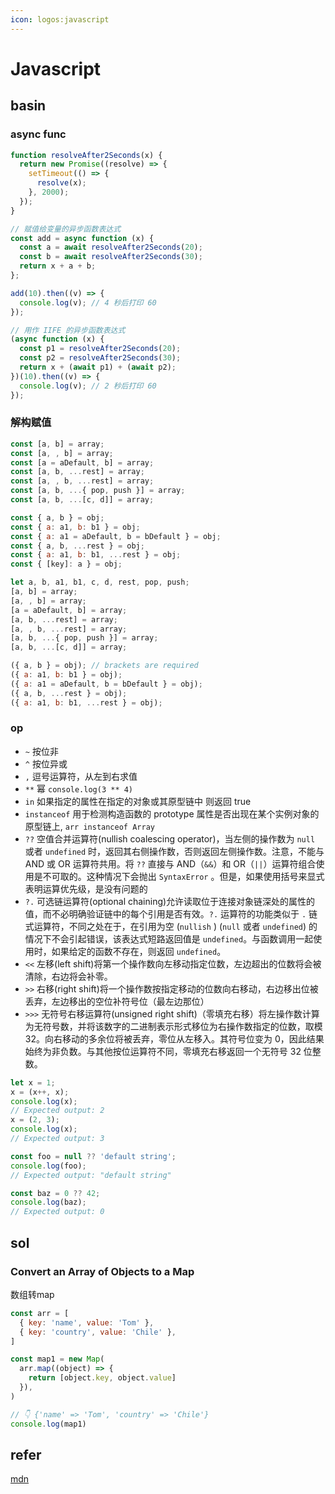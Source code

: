 ```yaml
---
icon: logos:javascript
---
```


# Javascript

## basin

### async func

```js
function resolveAfter2Seconds(x) {
  return new Promise((resolve) => {
    setTimeout(() => {
      resolve(x);
    }, 2000);
  });
}

// 赋值给变量的异步函数表达式
const add = async function (x) {
  const a = await resolveAfter2Seconds(20);
  const b = await resolveAfter2Seconds(30);
  return x + a + b;
};

add(10).then((v) => {
  console.log(v); // 4 秒后打印 60
});

// 用作 IIFE 的异步函数表达式
(async function (x) {
  const p1 = resolveAfter2Seconds(20);
  const p2 = resolveAfter2Seconds(30);
  return x + (await p1) + (await p2);
})(10).then((v) => {
  console.log(v); // 2 秒后打印 60
});
```

### 解构赋值

```js
const [a, b] = array;
const [a, , b] = array;
const [a = aDefault, b] = array;
const [a, b, ...rest] = array;
const [a, , b, ...rest] = array;
const [a, b, ...{ pop, push }] = array;
const [a, b, ...[c, d]] = array;

const { a, b } = obj;
const { a: a1, b: b1 } = obj;
const { a: a1 = aDefault, b = bDefault } = obj;
const { a, b, ...rest } = obj;
const { a: a1, b: b1, ...rest } = obj;
const { [key]: a } = obj;

let a, b, a1, b1, c, d, rest, pop, push;
[a, b] = array;
[a, , b] = array;
[a = aDefault, b] = array;
[a, b, ...rest] = array;
[a, , b, ...rest] = array;
[a, b, ...{ pop, push }] = array;
[a, b, ...[c, d]] = array;

({ a, b } = obj); // brackets are required
({ a: a1, b: b1 } = obj);
({ a: a1 = aDefault, b = bDefault } = obj);
({ a, b, ...rest } = obj);
({ a: a1, b: b1, ...rest } = obj);
```

### op

- `~` 按位非
- `^` 按位异或
- `,` 逗号运算符，从左到右求值
- `**` 幂 `console.log(3 ** 4)`
- `in` 如果指定的属性在指定的对象或其原型链中 则返回 true
- `instanceof` 用于检测构造函数的 prototype 属性是否出现在某个实例对象的原型链上, `arr instanceof Array`
- `??` 空值合并运算符(nullish coalescing operator)，当左侧的操作数为 `null` 或者 `undefined` 时，返回其右侧操作数，否则返回左侧操作数。注意，不能与 AND 或 OR 运算符共用。将 `??` 直接与 AND（`&&`）和 OR（`||`）运算符组合使用是不可取的。这种情况下会抛出 `SyntaxError` 。但是，如果使用括号来显式表明运算优先级，是没有问题的
- `?.` 可选链运算符(optional chaining)允许读取位于连接对象链深处的属性的值，而不必明确验证链中的每个引用是否有效。`?.` 运算符的功能类似于 `.` 链式运算符，不同之处在于，在引用为空 (`nullish` ) (`null` 或者 `undefined`) 的情况下不会引起错误，该表达式短路返回值是 `undefined`。与函数调用一起使用时，如果给定的函数不存在，则返回 `undefined`。
- `<<` 左移(left shift)将第一个操作数向左移动指定位数，左边超出的位数将会被清除，右边将会补零。
- `>>` 右移(right shift)将一个操作数按指定移动的位数向右移动，右边移出位被丢弃，左边移出的空位补符号位（最左边那位）
- `>>>` 无符号右移运算符(unsigned right shift)（零填充右移）将左操作数计算为无符号数，并将该数字的二进制表示形式移位为右操作数指定的位数，取模 32。向右移动的多余位将被丢弃，零位从左移入。其符号位变为 0，因此结果始终为非负数。与其他按位运算符不同，零填充右移返回一个无符号 32 位整数。

```js
let x = 1;
x = (x++, x);
console.log(x);
// Expected output: 2
x = (2, 3);
console.log(x);
// Expected output: 3

const foo = null ?? 'default string';
console.log(foo);
// Expected output: "default string"

const baz = 0 ?? 42;
console.log(baz);
// Expected output: 0
```

## sol

### Convert an Array of Objects to a Map

数组转map

```js
const arr = [
  { key: 'name', value: 'Tom' },
  { key: 'country', value: 'Chile' },
]

const map1 = new Map(
  arr.map((object) => {
    return [object.key, object.value]
  }),
)

// ️👇️ {'name' => 'Tom', 'country' => 'Chile'}
console.log(map1)
```

## refer

[mdn](https://developer.mozilla.org/zh-CN/docs/Web/JavaScript)
